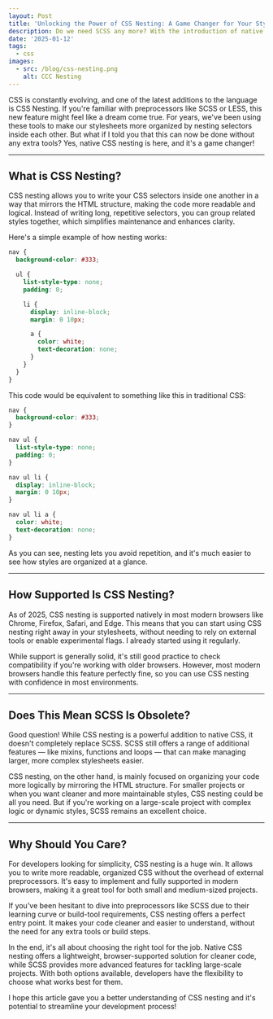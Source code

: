 ```yaml
---
layout: Post
title: 'Unlocking the Power of CSS Nesting: A Game Changer for Your Stylesheets'
description: Do we need SCSS any more? With the introduction of native CSS nesting, the need for preprocessors like SCSS is less critical, as modern browsers now support cleaner and more maintainable nested rules.
date: '2025-01-12'
tags:
  - css
images:
  - src: /blog/css-nesting.png
    alt: CCC Nesting
---
```


CSS is constantly evolving, and one of the latest additions to the language is CSS Nesting. If you're familiar with preprocessors like SCSS or LESS, this new feature might feel like a dream come true. For years, we've been using these tools to make our stylesheets more organized by nesting selectors inside each other. But what if I told you that this can now be done without any extra tools? Yes, native CSS nesting is here, and it's a game changer!

---

## What is CSS Nesting?

CSS nesting allows you to write your CSS selectors inside one another in a way that mirrors the HTML structure, making the code more readable and logical. Instead of writing long, repetitive selectors, you can group related styles together, which simplifies maintenance and enhances clarity.

Here's a simple example of how nesting works:

```css
nav {
  background-color: #333;

  ul {
    list-style-type: none;
    padding: 0;

    li {
      display: inline-block;
      margin: 0 10px;

      a {
        color: white;
        text-decoration: none;
      }
    }
  }
}
```

This code would be equivalent to something like this in traditional CSS:

```css
nav {
  background-color: #333;
}

nav ul {
  list-style-type: none;
  padding: 0;
}

nav ul li {
  display: inline-block;
  margin: 0 10px;
}

nav ul li a {
  color: white;
  text-decoration: none;
}
```

As you can see, nesting lets you avoid repetition, and it's much easier to see how styles are organized at a glance.

---

## How Supported Is CSS Nesting?

As of 2025, CSS nesting is supported natively in most modern browsers like Chrome, Firefox, Safari, and Edge. This means that you can start using CSS nesting right away in your stylesheets, without needing to rely on external tools or enable experimental flags. I already started using it regularly.

While support is generally solid, it's still good practice to check compatibility if you're working with older browsers. However, most modern browsers handle this feature perfectly fine, so you can use CSS nesting with confidence in most environments.

---

## Does This Mean SCSS Is Obsolete?

Good question! While CSS nesting is a powerful addition to native CSS, it doesn't completely replace SCSS. SCSS still offers a range of additional features — like mixins, functions and loops — that can make managing larger, more complex stylesheets easier.

CSS nesting, on the other hand, is mainly focused on organizing your code more logically by mirroring the HTML structure. For smaller projects or when you want cleaner and more maintainable styles, CSS nesting could be all you need. But if you're working on a large-scale project with complex logic or dynamic styles, SCSS remains an excellent choice.

---

## Why Should You Care?

For developers looking for simplicity, CSS nesting is a huge win. It allows you to write more readable, organized CSS without the overhead of external preprocessors. It's easy to implement and fully supported in modern browsers, making it a great tool for both small and medium-sized projects.

If you've been hesitant to dive into preprocessors like SCSS due to their learning curve or build-tool requirements, CSS nesting offers a perfect entry point. It makes your code cleaner and easier to understand, without the need for any extra tools or build steps.

In the end, it's all about choosing the right tool for the job. Native CSS nesting offers a lightweight, browser-supported solution for cleaner code, while SCSS provides more advanced features for tackling large-scale projects. With both options available, developers have the flexibility to choose what works best for them.

I hope this article gave you a better understanding of CSS nesting and it's potential to streamline your development process!
